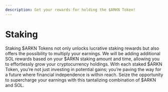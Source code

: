 ```yaml
---
description: Get your rewards for holding the $ARKN Token!
---
```


# Staking

Staking $ARKN Tokens not only unlocks lucrative staking rewards but also offers the possibility to multiply your earnings. We will be adding additional SOL rewards based on your $ARKN staking amount and time, allowing you to effortlessly grow your cryptocurrency holdings. With each staked $ARKN Token, you’re not just investing in potential gains; you’re paving the way for a future where financial independence is within reach. Seize the opportunity to supercharge your earnings with this tantalizing combination of $ARKN and SOL.

